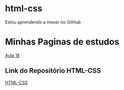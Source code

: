 # html-css
 Estou aprendendo a mexer no GitHub
 <h1>Minhas Paginas de estudos</h1>
 <a href="https://inregis.github.io/html-css/aula/A018/index.html">Aula 18</a>
 <h2>Link do Repositório HTML-CSS </h2>
<a href="https://github.com/inregis/html-css">HTML-CSS </a>